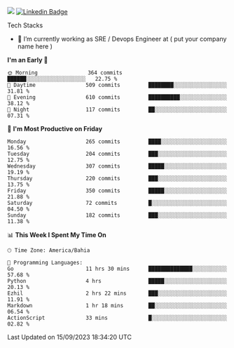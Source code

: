 ![](https://komarev.com/ghpvc/?username=miltlima&color=blue) [![Linkedin Badge](https://img.shields.io/badge/-LinkedIn-blue?style=flat-square&logo=Linkedin&logoColor=white&link=https://www.linkedin.com/in/miltonlimaj/)](https://www.linkedin.com/in/miltonlimaj/) 


Tech Stacks
                 

- 🔭 I’m currently working as SRE / Devops Engineer at ( put your company name here )


<!--START_SECTION:waka-->
**I'm an Early 🐤** 

```text
🌞 Morning                364 commits         ██████░░░░░░░░░░░░░░░░░░░   22.75 % 
🌆 Daytime                509 commits         ████████░░░░░░░░░░░░░░░░░   31.81 % 
🌃 Evening                610 commits         ██████████░░░░░░░░░░░░░░░   38.12 % 
🌙 Night                  117 commits         ██░░░░░░░░░░░░░░░░░░░░░░░   07.31 % 
```
📅 **I'm Most Productive on Friday** 

```text
Monday                   265 commits         ████░░░░░░░░░░░░░░░░░░░░░   16.56 % 
Tuesday                  204 commits         ███░░░░░░░░░░░░░░░░░░░░░░   12.75 % 
Wednesday                307 commits         █████░░░░░░░░░░░░░░░░░░░░   19.19 % 
Thursday                 220 commits         ███░░░░░░░░░░░░░░░░░░░░░░   13.75 % 
Friday                   350 commits         █████░░░░░░░░░░░░░░░░░░░░   21.88 % 
Saturday                 72 commits          █░░░░░░░░░░░░░░░░░░░░░░░░   04.50 % 
Sunday                   182 commits         ███░░░░░░░░░░░░░░░░░░░░░░   11.38 % 
```


📊 **This Week I Spent My Time On** 

```text
🕑︎ Time Zone: America/Bahia

💬 Programming Languages: 
Go                       11 hrs 30 mins      ██████████████░░░░░░░░░░░   57.68 % 
Python                   4 hrs               █████░░░░░░░░░░░░░░░░░░░░   20.13 % 
Ezhil                    2 hrs 22 mins       ███░░░░░░░░░░░░░░░░░░░░░░   11.91 % 
Markdown                 1 hr 18 mins        ██░░░░░░░░░░░░░░░░░░░░░░░   06.54 % 
ActionScript             33 mins             █░░░░░░░░░░░░░░░░░░░░░░░░   02.82 % 
```


 Last Updated on 15/09/2023 18:34:20 UTC
<!--END_SECTION:waka-->
